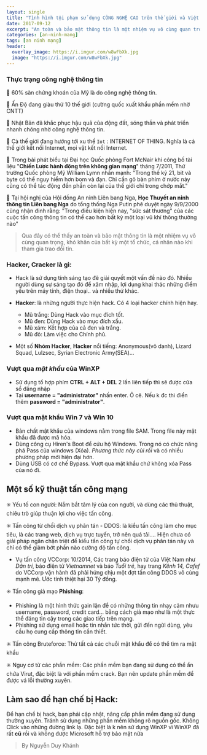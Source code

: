 ```yaml
---
layout: single
title: "Tình hình tội phạm sử dụng CÔNG NGHỆ CAO trên thế giới và Việt Nam hiện nay"
date: 2017-09-12
excerpt: "An toàn và bảo mật thông tin là một nhiệm vụ vô cùng quan trọng, khó khăn của bất kỳ một tổ chức, cá nhân nào khi tham gia trao đổi tin."
categories: [an-ninh-mang]
tags: [an ninh mạng]
header:
  overlay_image: https://i.imgur.com/w8wFbXk.jpg
  image: "https://i.imgur.com/w8wFbXk.jpg"
---
```

### Thực trạng công nghệ thông tin
:large_orange_diamond: 60% sàn chứng khoán của Mỹ là do công nghệ thông tin.

:large_orange_diamond: Ấn Độ đang giàu thứ 10 thế giới (cường quốc xuất khẩu phần mềm nhờ CNTT)

:large_orange_diamond: Nhật Bản đã khắc phục hậu quả của động đất, sóng thần và phát triển nhanh chóng nhờ công nghệ thông tin.

:large_orange_diamond: Cả thế giới đang hướng tới xu thế `Iot` : INTERNET OF THING. Nghĩa là cả thế giới kết nối Internet, mọi vật kết nối Internet.

:large_orange_diamond: Trong bài phát biểu tại Đại học Quốc phòng Fort McNair khi công bố tài liệu "**Chiến Lược hành động trên không gian mạng**" tháng 7/2011, Thứ trưởng Quốc phòng Mỹ William Lymn nhấn mạnh: "Trong thế kỷ 21, bit và byte có thể nguy hiểm hơn bom và đạn. Chỉ cần gõ bàn phím ở nước này cũng có thể tác động đến phần còn lại của thế giới chỉ trong chớp mắt."

:large_orange_diamond: Tại hội nghị của Hội đồng An ninh Liên bang Nga, **Học Thuyết an ninh thông tin Liên bang Nga** do tổng thống Nga Putin phê duyệt ngày 9/9/2000 cũng nhận đinh rằng: "Trong điều kiện hiện nay, "sức sát thương" của các cuộc tấn công thông tin có thể cao hơn bất kỳ một loại vũ khí thông thường nào"

>Qua đây có thể thấy an toàn và bảo mật thông tin là một nhiệm vụ vô cùng quan trọng, khó khăn của bất kỳ một tổ chức, cá nhân nào khi tham gia trao đổi tin.

### **Hacker, Cracker** là gì:
* Hack là sử dụng tính sáng tạo đê giải quyết một vấn đề nào đó. Nhiều người dùng sự sáng tạo đó để xâm nhập, lợi dụng khai thác những điểm yếu trên máy tính, điện thoại.. và nhiều thứ khác.
* **Hacker**: là những người thực hiện hack. Có 4 loại hacker chính hiện hay.
    * Mũ trắng: Dùng Hack vào mục đích tốt.
    * Mũ đen: Dùng Hack vào mục đích xấu.
    * Mũ xám: Kết hợp của cả đen và trắng.
    * Mũ đỏ: Làm việc cho Chính phủ.

* Một số **Nhóm Hacker**, **Hacker** nổi tiếng: Anonymous(vô danh), Lizard Squad, Lulzsec, Syrian Electronic Army(SEA)...

### Vượt qua _mật khẩu_ của WinXP
* Sử dụng tổ hợp phím **CTRL + ALT + DEL** 2 lần liên tiếp thì sẽ được cửa sổ đăng nhập
* Tại **username = "administrator"** nhấn enter. Ô cê. Nếu k đc thì điển thêm **password = "administrator"**.

### Vượt qua mật khẩu Win 7 và Win 10
* Bản chất mật khẩu của windows nằm trong file SAM. Trong file này mật khẩu đã được mã hóa.
* Dùng công cụ Hiren's Boot để cứu hộ Windows. Trong nó có chức năng phá Pass của windows (Xóa). *Phương thức này cùi rồi* và có nhiều phương pháp mới hiện đại hơn.
* Dùng USB có cơ chế Bypass. Vượt qua mật khẩu chứ không xóa Pass của nó đi.

## Một số kỹ thuật tấn công mạng
:eight_spoked_asterisk: Yếu tố con người: Nắm bắt tâm lý của con người, và dùng các thủ thuật, chiêu trò giúp thuận lợi cho việc tấn công.

:eight_spoked_asterisk: Tấn công từ chối dịch vụ phân tán - DDOS: là kiểu tấn công làm cho mục tiêu, là các trang web, dịch vụ trực tuyến, trở nên quá tải.... Hiện chưa có giải pháp ngăn chặn triệt để kiểu tấn công tự chối dịch vụ phân tán này và chỉ có thể giảm bớt phần nào cường độ tấn công.

  * Vụ tấn công VCCorp: 10/2014, Các trang báo điện tử của Việt Nam như *Dân trí*, báo điện tử *Vietnamnet* và báo *Tuổi trẻ*, hay trang *Kênh 14, Cafef* do VCCorp vận hành đã phải hứng chịu một đợt tấn công DDOS vô cùng mạnh mẽ. Ước tính thiệt hại 30 Tỷ đồng.

:eight_spoked_asterisk: Tấn công giả mạo **Phishing**:
* Phishing là một hình thức gain lận để có những thông tin nhạy cảm nhưu username, password, credit card... bằng cách giả mạo như là một thực thể đáng tin cậy trong các giao tiếp trên mạng.
* Phishing sử dụng email hoặc tin nhắn tức thời, gửi đến ngừi dùng, yêu cầu họ cung cấp thông tin cần thiết.

:eight_spoked_asterisk: Tấn công Bruteforce: Thử tất cả các chuỗi mật khẩu để có thể tìm ra mật khẩu

:eight_spoked_asterisk: Nguy cơ từ các phần mềm: Các phần mềm bạn đang sử dụng có thể ẩn chứa Virut, đặc biệt là với phần mềm crack. Bạn nên update phần mềm để được vá lỗi thường xuyên.

## Làm sao để hạn chế bị Hack:
<p>Để hạn chế bị hack, bạn phải cập nhật, nâng cấp phần mềm đang sử dụng thường xuyên. Tránh sử dụng những phần mềm không rõ nguồn gốc. Không Click vào những đường link lạ. Đặc biệt là k nên sử dụng WinXP vì WinXP đã rất <b>cũ</b> rồi và không được Microsoft hỗ trợ bảo mật nữa</p>

>By Nguyễn Duy Khánh